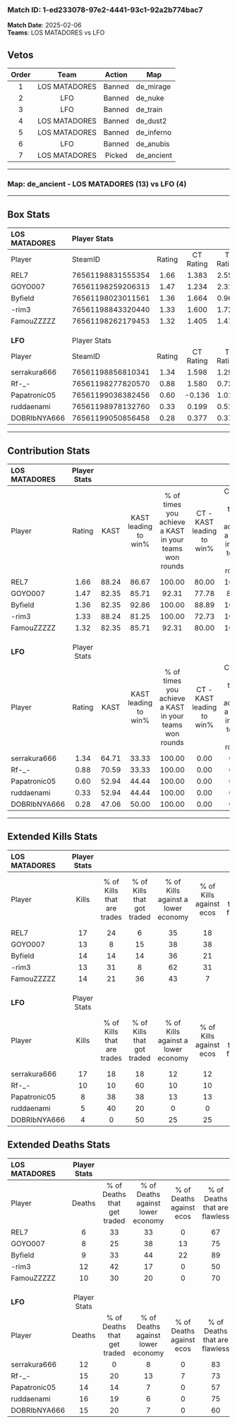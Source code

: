### Match ID: 1-ed233078-97e2-4441-93c1-92a2b774bac7  
**Match Date**: 2025-02-06  
**Teams**: LOS MATADORES vs LFO  

## Vetos  

| Order | Team | Action | Map |
| :---: | :--: | :----: | --- |
| 1 | LOS MATADORES | Banned | de_mirage |
| 2 | LFO | Banned | de_nuke |
| 3 | LFO | Banned | de_train |
| 4 | LOS MATADORES | Banned | de_dust2 |
| 5 | LOS MATADORES | Banned | de_inferno |
| 6 | LFO | Banned | de_anubis |
| 7 | LOS MATADORES | Picked | de_ancient |

---  

### **Map**: de_ancient - LOS MATADORES (13) vs LFO (4)  
---  

## Box Stats  

| **LOS MATADORES** | Player Stats      |        |           |          |       |       |       |         |        |      |     |
| :- | :- | :-: | :-: | :-: | :-: | :-: | :-: | :-: | :-: | :-: | :-: |
| Player            | SteamID           | Rating | CT Rating | T Rating | KAST  |  ADR  | Kills | Assists | Deaths | K/D  | HS% |
| REL7              | 76561198831555354 |  1.66  |   1.383   |  2.558   | 88.24 | 84.8  |  17   |    2    |   6    | 2.83 | 41  |
| GOYO007           | 76561198259206313 |  1.47  |   1.234   |  2.317   | 82.35 | 105.6 |  13   |   10    |   8    | 1.63 | 69  |
| Byfield           | 76561198023011561 |  1.36  |   1.664   |  0.962   | 82.35 | 79.2  |  14   |    3    |   9    | 1.56 | 28  |
| -rim3             | 76561198843320440 |  1.33  |   1.600   |  1.720   | 88.24 | 92.2  |  13   |    7    |   12   | 1.08 | 38  |
| FamouZZZZZ        | 76561198262179453 |  1.32  |   1.405   |  1.471   | 82.35 | 70.3  |  14   |    5    |   10   | 1.40 | 28  |
|                   |                   |        |           |          |       |       |       |         |        |      |     |
|                   |                   |        |           |          |       |       |       |         |        |      |     |
|                   |                   |        |           |          |       |       |       |         |        |      |     |
| **LFO**           | Player Stats      |        |           |          |       |       |       |         |        |      |     |
| Player            | SteamID           | Rating | CT Rating | T Rating | KAST  |  ADR  | Kills | Assists | Deaths | K/D  | HS% |
| serrakura666      | 76561198856810341 |  1.34  |   1.598   |  1.298   | 64.71 | 97.1  |  17   |    1    |   12   | 1.42 | 52  |
| Rf-_-             | 76561198277820570 |  0.88  |   1.580   |  0.720   | 70.59 | 76.9  |  10   |    3    |   15   | 0.67 | 60  |
| Papatronic05      | 76561199036382456 |  0.60  |  -0.136   |  1.017   | 52.94 | 52.8  |   8   |    3    |   14   | 0.57 | 75  |
| ruddaenami        | 76561198978132760 |  0.33  |   0.199   |  0.518   | 52.94 | 32.8  |   5   |    4    |   16   | 0.31 | 80  |
| DOBRIbNYA666      | 76561199050856458 |  0.28  |   0.377   |  0.374   | 47.06 | 40.1  |   4   |    2    |   15   | 0.27 | 50  |
---  

## Contribution Stats  

| **LOS MATADORES** | Player Stats |       |                      |                                                        |                           |                                                             |                          |                                                            |
| :- | :-: | :-: | :-: | :-: | :-: | :-: | :-: | :-: |
| Player            |    Rating    | KAST  | KAST leading to win% | % of times you achieve a KAST in your teams won rounds | CT - KAST leading to win% | CT - % of times you achieve a KAST in your teams won rounds | T - KAST leading to win% | T - % of times you achieve a KAST in your teams won rounds |
| REL7              |     1.66     | 88.24 |        86.67         |                         100.00                         |           80.00           |                           100.00                            |          100.00          |                           100.00                           |
| GOYO007           |     1.47     | 82.35 |        85.71         |                         92.31                          |           77.78           |                            87.50                            |          100.00          |                           100.00                           |
| Byfield           |     1.36     | 82.35 |        92.86         |                         100.00                         |           88.89           |                           100.00                            |          100.00          |                           100.00                           |
| -rim3             |     1.33     | 88.24 |        81.25         |                         100.00                         |           72.73           |                           100.00                            |          100.00          |                           100.00                           |
| FamouZZZZZ        |     1.32     | 82.35 |        85.71         |                         92.31                          |           80.00           |                           100.00                            |          100.00          |                           80.00                            |
|                   |              |       |                      |                                                        |                           |                                                             |                          |                                                            |
|                   |              |       |                      |                                                        |                           |                                                             |                          |                                                            |
|                   |              |       |                      |                                                        |                           |                                                             |                          |                                                            |
| **LFO**           | Player Stats |       |                      |                                                        |                           |                                                             |                          |                                                            |
| Player            |    Rating    | KAST  | KAST leading to win% | % of times you achieve a KAST in your teams won rounds | CT - KAST leading to win% | CT - % of times you achieve a KAST in your teams won rounds | T - KAST leading to win% | T - % of times you achieve a KAST in your teams won rounds |
| serrakura666      |     1.34     | 64.71 |        33.33         |                         100.00                         |           0.00            |                            0.00                             |          57.14           |                           100.00                           |
| Rf-_-             |     0.88     | 70.59 |        33.33         |                         100.00                         |           0.00            |                            0.00                             |          57.14           |                           100.00                           |
| Papatronic05      |     0.60     | 52.94 |        44.44         |                         100.00                         |           0.00            |                            0.00                             |          50.00           |                           100.00                           |
| ruddaenami        |     0.33     | 52.94 |        44.44         |                         100.00                         |           0.00            |                            0.00                             |          57.14           |                           100.00                           |
| DOBRIbNYA666      |     0.28     | 47.06 |        50.00         |                         100.00                         |           0.00            |                            0.00                             |          66.67           |                           100.00                           |
---  

## Extended Kills Stats  

| **LOS MATADORES** | Player Stats |                            |                            |                                    |                         |                              |                                 |                                       |                    |           |
| :- | :-: | :-: | :-: | :-: | :-: | :-: | :-: | :-: | :-: | :-: |
| Player            |    Kills     | % of Kills that are trades | % of Kills that got traded | % of Kills against a lower economy | % of Kills against ecos | % of Kills that are flawless | % of Kills that are close duels | % of Kills that are assisted by flash | Pistol Round Kills | AWP Kills |
| REL7              |      17      |             24             |             6              |                 35                 |           18            |              82              |                6                |                   6                   |         1          |     0     |
| GOYO007           |      13      |             8              |             15             |                 38                 |           38            |              46              |                8                |                   0                   |         3          |     0     |
| Byfield           |      14      |             14             |             14             |                 36                 |           21            |              71              |                0                |                   7                   |         1          |     5     |
| -rim3             |      13      |             31             |             8              |                 62                 |           31            |              77              |                0                |                   0                   |         0          |     0     |
| FamouZZZZZ        |      14      |             21             |             36             |                 43                 |            7            |              71              |                0                |                   7                   |         1          |     0     |
|                   |              |                            |                            |                                    |                         |                              |                                 |                                       |                    |           |
|                   |              |                            |                            |                                    |                         |                              |                                 |                                       |                    |           |
|                   |              |                            |                            |                                    |                         |                              |                                 |                                       |                    |           |
| **LFO**           | Player Stats |                            |                            |                                    |                         |                              |                                 |                                       |                    |           |
| Player            |    Kills     | % of Kills that are trades | % of Kills that got traded | % of Kills against a lower economy | % of Kills against ecos | % of Kills that are flawless | % of Kills that are close duels | % of Kills that are assisted by flash | Pistol Round Kills | AWP Kills |
| serrakura666      |      17      |             18             |             18             |                 12                 |           12            |              82              |                6                |                   0                   |         3          |     2     |
| Rf-_-             |      10      |             10             |             60             |                 10                 |           10            |              40              |               10                |                   0                   |         2          |     0     |
| Papatronic05      |      8       |             38             |             38             |                 13                 |           13            |             100              |                0                |                   0                   |         2          |     0     |
| ruddaenami        |      5       |             40             |             20             |                 0                  |            0            |              40              |               20                |                   0                   |         2          |     0     |
| DOBRIbNYA666      |      4       |             0              |             50             |                 25                 |           25            |              75              |                0                |                   0                   |         0          |     0     |
## Extended Deaths Stats  

| **LOS MATADORES** | Player Stats |                             |                                   |                          |                               |                            |                           |               |
| :- | :-: | :-: | :-: | :-: | :-: | :-: | :-: | :-: |
| Player            |    Deaths    | % of Deaths that get traded | % of Deaths against lower economy | % of Deaths against ecos | % of Deaths that are flawless | % of Deaths that are close | % of Deaths while blinded | Deaths to AWP |
| REL7              |      6       |             33              |                33                 |            0             |              67               |             0              |             0             |       0       |
| GOYO007           |      8       |             25              |                38                 |            13            |              75               |             0              |             0             |       1       |
| Byfield           |      9       |             33              |                44                 |            22            |              89               |             11             |             0             |       0       |
| -rim3             |      12      |             42              |                17                 |            0             |              50               |             8              |             0             |       1       |
| FamouZZZZZ        |      10      |             30              |                20                 |            0             |              70               |             10             |             0             |       0       |
|                   |              |                             |                                   |                          |                               |                            |                           |               |
|                   |              |                             |                                   |                          |                               |                            |                           |               |
|                   |              |                             |                                   |                          |                               |                            |                           |               |
| **LFO**           | Player Stats |                             |                                   |                          |                               |                            |                           |               |
| Player            |    Deaths    | % of Deaths that get traded | % of Deaths against lower economy | % of Deaths against ecos | % of Deaths that are flawless | % of Deaths that are close | % of Deaths while blinded | Deaths to AWP |
| serrakura666      |      12      |              0              |                 8                 |            0             |              83               |             0              |             0             |       1       |
| Rf-_-             |      15      |             20              |                13                 |            7             |              73               |             0              |             0             |       2       |
| Papatronic05      |      14      |             14              |                 7                 |            0             |              57               |             0              |            21             |       1       |
| ruddaenami        |      16      |             19              |                 6                 |            0             |              75               |             0              |             0             |       1       |
| DOBRIbNYA666      |      15      |             20              |                 7                 |            0             |              60               |             13             |             0             |       0       |
